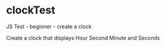 # clockTest
JS Test - beginner - create a clock 

Create a clock that displays Hour Second Minute and Seconds
